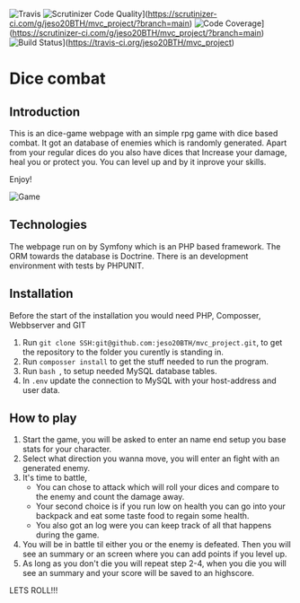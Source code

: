 ![Travis](https://travis-ci.com/jeso20BTH/mvc_project.svg?branch=main)
![Scrutinizer Code Quality](https://scrutinizer-ci.com/g/jeso20BTH/mvc_project/badges/quality-score.png?b=main)](https://scrutinizer-ci.com/g/jeso20BTH/mvc_project/?branch=main)
![Code Coverage](https://scrutinizer-ci.com/g/jeso20BTH/mvc_project/badges/coverage.png?b=main)](https://scrutinizer-ci.com/g/jeso20BTH/mvc_project/?branch=main)
![Build Status](https://travis-ci.org/jeso20BTH/mvc_project.svg?branch=main)](https://travis-ci.org/jeso20BTH/mvc_project)

# Dice combat
## Introduction
This is an dice-game webpage with an simple rpg game with dice based combat. It got an database of enemies which is randomly generated. Apart from your regular dices do you also have dices that Increase your damage, heal you or protect you. You can level up and by it inprove your skills.

Enjoy!

![Game]('game.png')

## Technologies
The webpage run on by Symfony which is an PHP based framework. The ORM towards the database is Doctrine. There is an development environment with tests by PHPUNIT.

## Installation
Before the start of the installation you would need PHP, Composser, Webbserver and GIT
1. Run ```git clone SSH:git@github.com:jeso20BTH/mvc_project.git```, to get the repository to the folder you curently is standing in.
2. Run ```composser install``` to get the stuff needed to run the program.
3. Run ```bash ```, to setup needed MySQL database tables.
4. In ```.env``` update the connection to MySQL with your host-address and user data.


## How to play
1. Start the game, you will be asked to enter an name end setup you base stats for your character.
2. Select what direction you wanna move, you will enter an fight with an generated enemy.
3. It's time to battle,
    - You can chose to attack which will roll your dices and compare to the enemy and count the damage away.
    - Your second choice is if you run low on health you can go into your backpack and eat some taste food to regain some health.
    - You also got an log were you can keep track of all that happens during the game.
4. You will be in battle til either you or the enemy is defeated. Then you will see an summary or an screen where you can add points if you level up.
5. As long as you don't die you will repeat step 2-4, when you die you will see an summary and your score will be saved to an highscore.

LETS ROLL!!!
